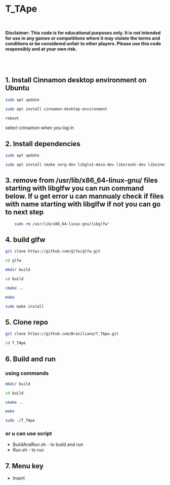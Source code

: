 # T_TApe
<br />

**Disclaimer: This code is for educational purposes only. It is not intended for use in any games or competitions where it may violate the terms and conditions or be considered unfair to other players. Please use this code responsibly and at your own risk.**

<br />
<br />

## 1. Install Cinnamon desktop environment on Ubuntu
```bash
sudo apt update
```
```bash
sudo apt install cinnamon-desktop-environment
```
```bash
reboot
```

select cinnamon when you log in

## 2. Install dependencies
```bash
sudo apt update
```
```bash
sudo apt install cmake xorg-dev libglu1-mesa-dev libxrandr-dev libxinerama-dev libxcursor-dev libxi-dev
```

## 3. remove from /usr/lib/x86_64-linux-gnu/ files starting with libglfw you can run command below. If u get error u can mannualy check if files with name starting with libglfw if not you can go to next step
```bash
    sudo rm /usr/lib/x86_64-linux-gnu/libglfw*
```
## 4. build glfw
```bash
git clone https://github.com/glfw/glfw.git
```
```bash
cd glfw
```
```bash
mkdir build
```
```bash
cd build
```
```bash
cmake ..
```
```bash
make
```
```bash
sudo make install
```

## 5. Clone repo
```bash
git clone https://github.com/Braziliana/T_TApe.git
```
```bash
cd T_TApe
```

## 6. Build and run
### using commands
```bash
mkdir build
```
```bash
cd build
```
```bash
cmake ..
```
```bash
make
```
```bash
sudo ./T_TApe
```
### or u can use script 
* BuildAndRun.sh - to build and run
* Run.sh - to run

## 7. Menu key
* Insert